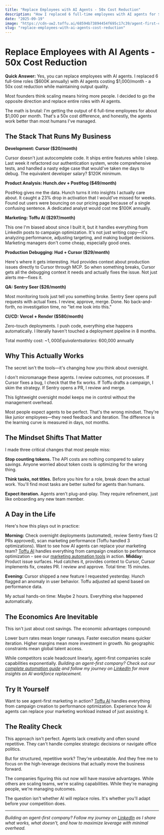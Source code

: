 ```yaml
---
title: "Replace Employees with AI Agents - 50x Cost Reduction"
description: "How I replaced 6 full-time employees with AI agents for $1K/month. Complete breakdown of tools, costs, and results from running an agent-first company."
date: "2025-09-19"
image: "https://cdn-uw2.toffu.ai/68594b73894454f695c17c39/agent-first-cost-savings-toffu.jpg"
slug: "replace-employees-with-ai-agents-cost-reduction"
---
```


# Replace Employees with AI Agents - 50x Cost Reduction

**Quick Answer:** Yes, you can replace employees with AI agents. I replaced 6 full-time roles ($600K annually) with AI agents costing $1,000/month - a 50x cost reduction while maintaining output quality.

Most founders think scaling means hiring more people. I decided to go the opposite direction and replace entire roles with AI agents.

The math is brutal: I'm getting the output of 6 full-time employees for about $1,000 per month. That's a 50x cost difference, and honestly, the agents work better than most humans I've managed.

## The Stack That Runs My Business

**Development: Cursor ($20/month)**

Cursor doesn't just autocomplete code. It ships entire features while I sleep. Last week it refactored our authentication system, wrote comprehensive tests, and handled a nasty edge case that would've taken me days to debug. The equivalent developer salary? $120K minimum.

**Product Analysis: Hunch.dev + PostHog ($49/month)**

PostHog gives me the data. Hunch turns it into insights I actually care about. It caught a 23% drop in activation that I would've missed for weeks. Found out users were bouncing on our pricing page because of a single confusing sentence. A dedicated analyst would cost me $100K annually.

**Marketing: Toffu AI ($297/month)**

This one I'm biased about since I built it, but it handles everything from LinkedIn posts to campaign optimization. It's not just writing copy—it's analyzing performance, adjusting targeting, and making budget decisions. Marketing managers don't come cheap, especially good ones.

**Production Debugging: Hud + Cursor ($29/month)**

Here's where it gets interesting. Hud provides context about production issues directly to Cursor through MCP. So when something breaks, Cursor gets all the debugging context it needs and actually fixes the issue. Not just alerts me—fixes it.

**QA: Sentry Seer ($26/month)**

Most monitoring tools just tell you something broke. Sentry Seer opens pull requests with actual fixes. I review, approve, merge. Done. No back-and-forth, no investigation time, no "let me look into this."

**CI/CD: Vercel + Render ($580/month)**

Zero-touch deployments. I push code, everything else happens automatically. I literally haven't touched a deployment pipeline in 8 months.

Total monthly cost: ~$1,000
Equivalent salaries: ~$600,000 annually

## Why This Actually Works

The secret isn't the tools—it's changing how you think about oversight.

I don't micromanage these agents. I review outcomes, not processes. If Cursor fixes a bug, I check that the fix works. If Toffu drafts a campaign, I skim the strategy. If Sentry opens a PR, I review and merge.

This lightweight oversight model keeps me in control without the management overhead.

Most people expect agents to be perfect. That's the wrong mindset. They're like junior employees—they need feedback and iteration. The difference is the learning curve is measured in days, not months.

## The Mindset Shifts That Matter

I made three critical changes that most people miss:

**Stop counting tokens.** The API costs are nothing compared to salary savings. Anyone worried about token costs is optimizing for the wrong thing.

**Think tasks, not titles.** Before you hire for a role, break down the actual work. You'll find most tasks are better suited for agents than humans.

**Expect iteration.** Agents aren't plug-and-play. They require refinement, just like onboarding any new team member.

## A Day in the Life

Here's how this plays out in practice:

**Morning:** Check overnight deployments (automated), review Sentry fixes (2 PRs approved), scan marketing performance (Toffu handled 3 optimizations).
Want to see how AI agents can replace your marketing team? [Toffu AI](https://toffu.ai) handles everything from campaign creation to performance optimization - see our [marketing automation tools](https://toffu.ai/tools) in action.
**Midday:** Product issue surfaces. Hud catches it, provides context to Cursor, Cursor implements fix, creates PR. I review and approve. Total time: 15 minutes.

**Evening:** Cursor shipped a new feature I requested yesterday. Hunch flagged an anomaly in user behavior. Toffu adjusted ad spend based on performance data.

My actual hands-on time: Maybe 2 hours. Everything else happened automatically.

## The Economics Are Inevitable

This isn't just about cost savings. The economic advantages compound:

Lower burn rates mean longer runways. Faster execution means quicker iteration. Higher margins mean more investment in growth. No geographic constraints mean global talent access.

While competitors scale headcount linearly, agent-first companies scale capabilities exponentially.
*Building an agent-first company? Check out our [complete automation guide](https://toffu.ai/blog) and follow my journey on [LinkedIn](https://linkedin.com/in/orarbel) for more insights on AI workforce replacement.*
## Try It Yourself

Want to see agent-first marketing in action? [Toffu AI](https://toffu.ai) handles everything from campaign creation to performance optimization. Experience how AI agents can replace your marketing workload instead of just assisting it.

## The Reality Check

This approach isn't perfect. Agents lack creativity and often sound repetitive. They can't handle complex strategic decisions or navigate office politics.

But for structured, repetitive work? They're unbeatable. And they free me to focus on the high-leverage decisions that actually move the business forward.

The companies figuring this out now will have massive advantages. While others are scaling teams, we're scaling capabilities. While they're managing people, we're managing outcomes.

The question isn't whether AI will replace roles. It's whether you'll adapt before your competition does.

---

*Building an agent-first company? Follow my journey on [LinkedIn](https://linkedin.com/in/orarbel) as I share what works, what doesn't, and how to maximize leverage with minimal overhead.*